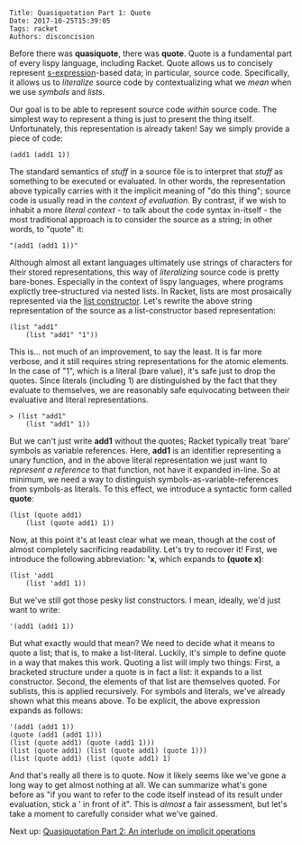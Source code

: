     Title: Quasiquotation Part 1: Quote
    Date: 2017-10-25T15:39:05
    Tags: racket
    Authors: disconcision

Before there was **quasiquote**, there was **quote**. Quote is a fundamental part of every lispy language, including Racket. Quote allows us to concisely represent [s-expression](https://igor.io/2012/12/06/sexpr.html)-based data; in particular, source code. Specifically, it allows us to *literalize* source code by contextualizing what we *mean* when we use *symbols* and *lists*.

Our goal is to be able to represent source code *within* source code. The simplest way to represent a thing is just to present the thing itself. Unfortunately, this representation is already taken! Say we simply provide a piece of code:

```racket
(add1 (add1 1))
```

The standard semantics of *stuff* in a source file is to interpret that *stuff* as something to be executed or evaluated. In other words, the representation above typically carries with it the implicit meaning of "do this thing"; source code is usually read in the *context of evaluation*. By contrast, if we wish to inhabit a more *literal context* - to talk about the code syntax in-itself - the most traditional approach is to consider the source as a string; in other words, to "quote" it:

```racket
"(add1 (add1 1))"
```

Although almost all extant languages ultimately use strings of characters for their stored representations, this way of *literalizing* source code is pretty bare-bones. Especially in the context of lispy languages, where programs explictly tree-structured via nested lists. In Racket, lists are most prosaically represented via the [list constructor](https://docs.racket-lang.org/reference/pairs.html#%28def._%28%28quote._~23~25kernel%29._list%29%29). Let's rewrite the above string representation of the source as a list-constructor based representation:

```racket
(list "add1"
    (list "add1" "1"))
```

This is... not much of an improvement, to say the least. It is far more verbose, and it still requires string representations for the atomic elements. In the case of "1", which is a literal (bare value), it's safe just to drop the quotes. Since literals (including 1) are distinguished by the fact that they evaluate to themselves, we are reasonably safe equivocating between their evaluative and literal representations.

```racket
> (list "add1"
    (list "add1" 1))
```

 But we can't just write **add1** without the quotes; Racket typically treat 'bare' symbols as variable references. Here, **add1** is an identifier representing a unary function, and in the above literal representation we just want to *represent a reference* to that function, not have it expanded in-line. So at minimum, we need a way to distinguish symbols-as-variable-references from symbols-as literals. To this effect, we introduce a syntactic form called **quote**:

```racket
(list (quote add1)
    (list (quote add1) 1))
```

 Now, at this point it's at least clear what we mean, though at the cost of almost completely sacrificing readability. Let's try to recover it! First, we introduce the following abbreviation: **'x**, which expands to **(quote x)**:

```racket
(list 'add1
    (list 'add1 1))
```

 But we've still got those pesky list constructors. I mean, ideally, we'd just want to write:

```racket
'(add1 (add1 1))
```

But what exactly would that mean? We need to decide what it means to quote a list; that is, to make a list-literal. Luckily, it's simple to define quote in a way that makes this work. Quoting a list will imply two things: First, a bracketed structure under a quote is in fact a list: it expands to a list constructor. Second, the elements of that list are themselves quoted. For sublists, this is applied recursively. For symbols and literals, we've already shown what this means above. To be explicit, the above expression expands as follows:

```racket
'(add1 (add1 1))
(quote (add1 (add1 1)))
(list (quote add1) (quote (add1 1)))
(list (quote add1) (list (quote add1) (quote 1)))
(list (quote add1) (list (quote add1) 1)
```

And that's really all there is to quote. Now it likely seems like we've gone a long way to get almost nothing at all. We can summarize what's gone before as "if you want to refer to the code itself instead of its result under evaluation, stick a ' in front of it". This is *almost* a fair assessment, but let's take a moment to carefully consider what we've gained.

Next up: [Quasiquotation Part 2: An interlude on implicit operations](http://disconcision.github.io/fructlog/2017/10/quasiquotation-part-2-an-interlude-on-implicit-operations.html)
